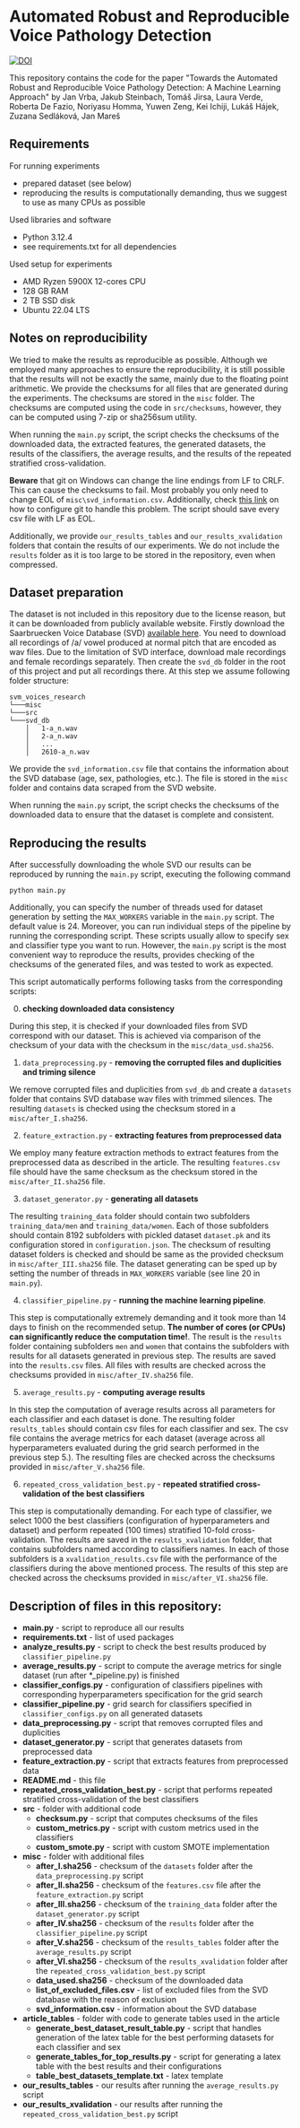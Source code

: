 # Automated Robust and Reproducible Voice Pathology Detection
[![DOI](https://zenodo.org/badge/DOI/10.5281/zenodo.13771573.svg)](https://doi.org/10.5281/zenodo.13771573)

This repository contains the code for the paper "Towards the Automated Robust and Reproducible Voice
Pathology Detection: A Machine Learning Approach" by Jan Vrba, Jakub Steinbach, Tomáš Jirsa, Laura Verde, Roberta De Fazio, Noriyasu Homma, Yuwen Zeng, Kei Ichiji, Lukáš Hájek, Zuzana Sedláková, Jan Mareš

## Requirements
For running experiments
- prepared dataset (see below)
- reproducing the results is computationally demanding, thus we suggest to use as many CPUs as possible

Used libraries and software
- Python 3.12.4
- see requirements.txt for all dependencies

Used setup for experiments
- AMD Ryzen 5900X 12-cores CPU
- 128 GB RAM
- 2 TB SSD disk
- Ubuntu 22.04 LTS

## Notes on reproducibility

We tried to make the results as reproducible as possible. Although we employed many approaches to ensure the reproducibility, it is still possible that the results will not be exactly the same, mainly due to the floating point arithmetic. We provide the checksums for all files that are generated during the experiments. The checksums are stored in the `misc` folder. The checksums are computed using the code in `src/checksums`, however, they can be computed using 7-zip or sha256sum utility.

When running the `main.py` script, the script checks the checksums of the downloaded data, the extracted features, the generated datasets, the results of the classifiers, the average results, and the results of the repeated stratified cross-validation.

**Beware** that git on Windows can change the line endings from LF to CRLF. This can cause the checksums to fail. Most probably you only need to change EOL of `misc\svd_information.csv`. Additionally, check [this link](https://docs.github.com/en/get-started/getting-started-with-git/configuring-git-to-handle-line-endings) on how to configure git to handle this problem. The script should save every csv file with LF as EOL.

Additionally, we provide `our_results_tables` and `our_results_xvalidation` folders that contain the results of our experiments. We do not include the `results` folder as it is too large to be stored in the repository, even when compressed.


## Dataset preparation
The dataset is not included in this repository due to the license reason, but it can be downloaded from publicly
available website. Firstly download the Saarbruecken Voice Database (SVD)
[available here](https://stimmdb.coli.uni-saarland.de/help_en.php4). You need to download all recordings of /a/ vowel
produced at normal pitch that are encoded as wav files. Due to the limitation of SVD interface, download male recordings
and female recordings separately. Then create the `svd_db` folder in the root of this project and put all recordings
there.
At this step we assume following folder structure:
```
svm_voices_research
└───misc
└───src
└───svd_db
    │   1-a_n.wav
    │   2-a_n.wav
    │   ...
    │   2610-a_n.wav
```

We provide the `svd_information.csv` file that contains the information about the SVD database (age, sex, pathologies, etc.). The file is stored in the `misc` folder and contains data scraped from the SVD website.

When running the `main.py` script, the script checks the checksums of the downloaded data to ensure that the dataset is complete and consistent.

## Reproducing the results

After successfully downloading the whole SVD our results can be reproduced by running the `main.py` script, executing
the following command

```python main.py ```

Additionally, you can specify the number of threads used for dataset generation by setting the `MAX_WORKERS` variable in the `main.py` script. The default value is 24. Moreover, you can run individual steps of the pipeline by running the corresponding script. These scripts usually allow to specify sex and classifier type you want to run. However, the `main.py` script is the most convenient way to reproduce the results, provides checking of the checksums of the generated files, and was tested to work as expected.

This script automatically performs following tasks from the corresponding scripts:

0. **checking downloaded data consistency**

During this step, it is checked if your downloaded files from SVD correspond with our dataset.
This is achieved via comparison of the checksum of your data with the checksum in the `misc/data_usd.sha256`.

1. `data_preprocessing.py` - **removing the corrupted files and duplicities and triming silence**

We remove corrupted files and duplicities from `svd_db` and create a `datasets` folder that contains SVD database wav files with trimmed silences. The resulting `datasets` is checked using the checksum stored in a `misc/after_I.sha256`.

2. `feature_extraction.py` - **extracting features from preprocessed data**

We employ many feature extraction methods to extract features from the preprocessed data as described in the article.
The resulting `features.csv` file should have the same checksum as the checksum stored in the `misc/after_II.sha256` file.

3. `dataset_generator.py` - **generating all datasets**

The resulting `training_data` folder should contain two subfolders `training_data/men` and `training_data/women`. Each of those subfolders should contain 8192 subfolders with pickled dataset `dataset.pk` and its
configuration stored in `configuration.json`. The checksum of resulting dataset folders is checked and should be same as the provided checksum in `misc/after_III.sha256` file. The dataset generating can be sped up by setting the number of threads in `MAX_WORKERS` variable (see line 20 in `main.py`).

4. `classifier_pipeline.py` - **running the machine learning pipeline**.

This step is computationally extremely demanding and it took more than 14 days to finish on the recommended setup. **The number of cores (or CPUs) can
significantly reduce the computation time!**. The result is the `results` folder containing subfolders `men` and `women` that contains the subfolders with results for all datasets generated in previous step. The results are saved into the `results.csv` files. All files with results are checked across the checksums provided in `misc/after_IV.sha256` file.

5. `average_results.py` - **computing average results**

In this step the computation of average results across all parameters for each classifier and each dataset is done.
The resulting folder `results_tables` should contain csv files for each classifier and sex. The csv file contains
the average metrics for each dataset (average across all hyperparameters evaluated during the grid search performed
in the previous step 5.). The resulting files are checked across the checksums provided in `misc/after_V.sha256` file.

6. `repeated_cross_validation_best.py` - **repeated stratified cross-validation of the best classifiers**

This step is computationally demanding. For each type of classifier, we select 1000 the best classifiers
(configuration of hyperparameters and dataset) and perform repeated (100 times) stratified 10-fold cross-validation.
The results are saved in the `results_xvalidation` folder, that contains subfolders named according to classifiers names.
In each of those subfolders is a `xvalidation_results.csv` file with the performance of the classifiers during the
above mentioned process. The results of this step are checked across the checksums provided
in `misc/after_VI.sha256` file.


## Description of files in this repository:

- **main.py** - script to reproduce all our results
- **requirements.txt** - list of used packages
- **analyze_results.py** - script to check the best results produced by `classifier_pipeline.py`
- **average_results.py** - script to compute the average metrics for single dataset (run after *_pipeline.py) is finished
- **classifier_configs.py** - configuration of classifiers pipelines with corresponding hyperparameters specification
for the grid search
- **classifier_pipeline.py** - grid search for classifiers specified in `classifier_configs.py` on all generated
datasets
- **data_preprocessing.py** - script that removes corrupted files and duplicities
- **dataset_generator.py** - script that generates datasets from preprocessed data
- **feature_extraction.py** - script that extracts features from preprocessed data
- **README.md** - this file
- **repeated_cross_validation_best.py** - script that performs repeated stratified cross-validation of the best classifiers
- **src** - folder with additional code
    - **checksum.py** - script that computes checksums of the files
    - **custom_metrics.py** - script with custom metrics used in the classifiers
    - **custom_smote.py** - script with custom SMOTE implementation
- **misc** - folder with additional files
    - **after_I.sha256** - checksum of the `datasets` folder after the `data_preprocessing.py` script
    - **after_II.sha256** - checksum of the `features.csv` file after the `feature_extraction.py` script
    - **after_III.sha256** - checksum of the `training_data` folder after the `dataset_generator.py` script
    - **after_IV.sha256** - checksum of the `results` folder after the `classifier_pipeline.py` script
    - **after_V.sha256** - checksum of the `results_tables` folder after the `average_results.py` script
    - **after_VI.sha256** - checksum of the `results_xvalidation` folder after the `repeated_cross_validation_best.py` script
    - **data_used.sha256** - checksum of the downloaded data
    - **list_of_excluded_files.csv** - list of excluded files from the SVD database with the reason of exclusion
    - **svd_information.csv** - information about the SVD database
- **article_tables** - folder with code to generate tables used in the article
    - **generate_best_dataset_result_table.py** - script that handles generation of the latex table for the best performing datasets for each classifier and sex
    - **generate_tables_for_top_results.py** - script for generating a latex table with the best results and their configurations
    - **table_best_datasets_template.txt** - latex template
- **our_results_tables** - our results after running the `average_results.py` script
- **our_results_xvalidation** - our results after running the `repeated_cross_validation_best.py` script
